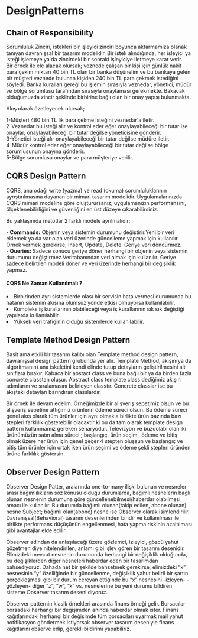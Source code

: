# DesignPatterns #

## Chain of Responsibility
Sorumluluk Zinciri, istekleri bir işleyici zinciri boyunca aktarmamıza olanak tanıyan davranışsal bir tasarım modelidir. Bir istek alındığında, her işleyici ya isteği işlemeye ya da zincirdeki bir sonraki işleyiciye iletmeye karar verir.</br>
Bir örnek ile ele alacak olursak; veznede çalışan bir kişi için günlük nakit para çekim miktarı 40 bin TL olan bir banka düşünelim ve bu bankaya gelen bir müşteri veznede bulunan kişiden 240 bin TL para çekmek istediğini söyledi. Banka kuralları gereği bu işlemin sırasıyla veznedar, yönetici, müdür ve bölge sorumlusu tarafından sırasıyla onaylaması gerekmekte. Bakacak olduğumuzda zincir şeklinde birbirine bağlı olan bir onay yapısı bulunmakta. 

Akış olarak özetleyecek olursak;

 1-Müşteri 480 bin TL lik para çekme isteğini veznedar'a iletir.</br>
 2-Veznedar bu isteği alır ve kontrol eder eğer onaylayabileceği bir tutar ise onaylar, onaylayabileceği bir tutar değilse yöneticisine gönderir.</br>
 3-Yönetici isteği alır  onaylayabileceği bir tutar değilse müdüre iletir.</br>
 4-Müdür kontrol eder eğer onaylayabileceği bir tutar değilse bölge sorumlusunun onayına gönderir.</br>
 5-Bölge sorumlusu onaylar ve para müşteriye verilir.

## CQRS Design Pattern
CQRS, ana odağı write (yazma) ve read (okuma) sorumluluklarının ayrıştırılmasına dayanan bir mimari tasarım modelidir. 
Uygulamalarınızda CQRS mimari modeline göre oluşturursanız; uygulamanızın performansını, ölçeklenebilirliğini ve güvenliğini en üst düzeye çıkarabilirsiniz.

Bu yaklaşımda metotlar 2 farklı modele ayrılmalıdır:

-<b> Commands:</b> Objenin veya sistemin durumunu değiştirir.Yeni bir veri eklemek ya da var olan veri üzerinde güncelleme yapmak için kullanılır. Örnek vermek gerekirse; Insert, Update, Delete. Geriye veri döndürmez. </br>
-<b> Queries: </b> Sadece sonucu geriye döner herhangi bir objenin veya sistemin durumunu değiştirmez.Veritabanından veri almak için kullanılır. Geriye sadece belirtilen modeli döner ve veri üzerinde herhangi bir değişiklik yapmaz.

#### CQRS Ne Zaman Kullanılmalı ?
<li>Birbirinden ayrı sistemlerde olası bir servisin hata vermesi durumunda bu hatanın sistemin akışına olumsuz yönde etkisi olmuyorsa kullanılabilir.</li>
<li>Kompleks iş kurallarının olabileceği veya iş kurallarının sık sık değiştiği yapılarda kullanılabilir.</li>
<li>Yüksek veri trafiğinin olduğu sistemlerde kullanılabilir.</li>

## Template Method Design Pattern
Basit ama etkili bir tasarım kalıbı olan Template method design pattern, davranışsal design pattern grubunda yer alır.
Template Method, akışın(ya da algoritmanın) ana iskeletini kendi elinde tutup detayların geliştirilmesini alt sınıflara bırakır.
Kabaca bir abstact class ve buna bağlı bir ya da birden fazla concrete classtan oluşur.
Abstract class template class dediğimiz akışın adımlarını ve sıralamasını belirleyen classtır.
Concrete classlar ise bu akıştaki detayları barındıran classlardır.

Bir örnek ile devam edelim. Örneğimizde bir alışveriş sepetimiz olsun ve bu alışveriş sepetine attığımız ürünlerin ödeme süreci olsun. Bu ödeme süreci genel akış olarak tüm ürünler için aynı olmakla birlikte ürün bazında bazı stepleri farklılık gösterebilir olacaktır ki bu da tam olarak template design pattern kullanmamız gereken senaryodur. Televizyon ve buzdolabi olan iki ürünümüzün satın alma süreci ; başlangıç, ürün seçimi, ödeme ve bitiş olmak üzere her ürün için genel geçer 4 stepten oluşsun ve başlangıç ve bitiş tüm ürünler için ortak iken ürün seçimi ve ödeme şekli stepleri üründen ürüne farklılık göstersin.

## Observer Design Pattern
Observer Design Patter, aralarında one-to-many ilişki bulunan ve nesneler arası bağımlılıkların söz konusu olduğu durumlarda, bağımlı nesnelerin bağlı olunan nesnenin durumuna göre güncellenebilmesi/haberdar olabilmesi amacı ile kullanılır. Bu durumda bağımlı olunan(takip edilen, abone olunan) nesne Subject; bağımlı olan(abone) nesne ise Observer olarak isimlendirilir. Davranışsal(Behavioral) tasarım desenlerinden biridir ve kullanılması ile birlikte performans düşüşünün engellenmesi, hata yapma riskinin azaltılması gibi avantajlar elde edilir.

Observer adından da anlaşılacağı üzere gözlemci, izleyici, gözcü yahut gözetmen diye nitelendirilen, anlamı gibi işlev gören bir tasarım desenidir. Elimizdeki mevcut nesnenin durumunda herhangi bir değişiklik olduğunda, bu değişiklerden diğer nesneleri haberdar eden bir tasarımdan bahsediyoruz. Dahada net bir şekilde bahsetmek gerekirse, elimizdeki “x” nesnesinin “y” özelliğinde bir güncellenme, değişiklik yahut belirli bir şartın gerçekleşmesi gibi bir durum cereyan ettiğinde bu “x” nesnesini -izleyen- -gözleyen- diğer “z”, “w”, “k” vs. nesnelerine bu yeni durumu bildiren sisteme Observer tasarım deseni diyoruz.

Observer patternin klasik örnekleri arasında finans örneği gelir. Borsacılar borsadaki herhangi bir değişimden anında haberdar olmak ister. Finans kağıtlarındaki herhangi bir değişimde tüm borsacıları uyarmak mail yahut notifikasyon göndermek istiyorsak observer tasarım deseniyle finans kağıtlarını observe edip, gerekli bildirimi yapabiliriz.
